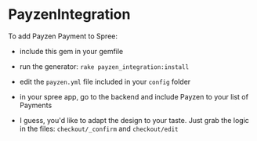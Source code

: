 PayzenIntegration
=================

To add Payzen Payment to Spree:

* include this gem in your gemfile

* run the generator: `rake payzen_integration:install`

* edit the `payzen.yml` file included in your `config` folder

* in your spree app, go to the backend and include Payzen to your list of Payments

* I guess, you'd like to adapt the design to your taste. Just grab the logic in the files: `checkout/_confirm` and `checkout/edit`

